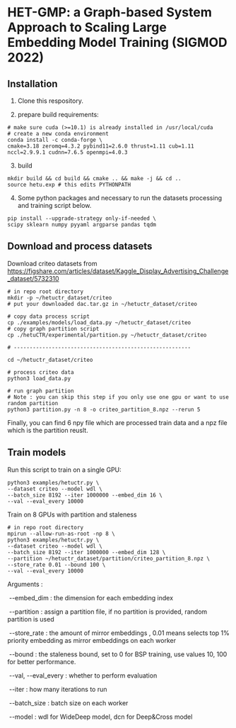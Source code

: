 # HET-GMP: a Graph-based System Approach to Scaling Large Embedding Model Training (SIGMOD 2022)

## Installation
1. Clone this respository.

2. prepare build requirements:

```shell
# make sure cuda (>=10.1) is already installed in /usr/local/cuda
# create a new conda environment
conda install -c conda-forge \
cmake=3.18 zeromq=4.3.2 pybind11=2.6.0 thrust=1.11 cub=1.11 nccl=2.9.9.1 cudnn=7.6.5 openmpi=4.0.3
```

3. build

```shell
mkdir build && cd build && cmake .. && make -j && cd ..
source hetu.exp # this edits PYTHONPATH
```

4. Some python packages and necessary to run the datasets processing and training script below.

```shell
pip install --upgrade-strategy only-if-needed \
scipy sklearn numpy pyyaml argparse pandas tqdm
```

## Download and process datasets

Download criteo datasets from https://figshare.com/articles/dataset/Kaggle_Display_Advertising_Challenge_dataset/5732310

```shell
# in repo root directory
mkdir -p ~/hetuctr_dataset/criteo
# put your downloaded dac.tar.gz in ~/hetuctr_dataset/criteo

# copy data process script
cp ./examples/models/load_data.py ~/hetuctr_dataset/criteo
# copy graph partition script
cp ./hetuCTR/experimental/partition.py ~/hetuctr_dataset/criteo

# --------------------------------------------------------

cd ~/hetuctr_dataset/criteo

# process criteo data
python3 load_data.py

# run graph partition
# Note : you can skip this step if you only use one gpu or want to use random partition
python3 partition.py -n 8 -o criteo_partition_8.npz --rerun 5
```

Finally, you can find 6 npy file which are processed train data and a npz file which is the partition reuslt.

## Train models

Run this script to train on a single GPU:

```shell
python3 examples/hetuctr.py \
--dataset criteo --model wdl \
--batch_size 8192 --iter 1000000 --embed_dim 16 \
--val --eval_every 10000
```

Train on 8 GPUs with partition and staleness

```shell
# in repo root directory
mpirun --allow-run-as-root -np 8 \
python3 examples/hetuctr.py \
--dataset criteo --model wdl \
--batch_size 8192 --iter 1000000 --embed_dim 128 \
--partition ~/hetuctr_dataset/partition/criteo_partition_8.npz \
--store_rate 0.01 --bound 100 \
--val --eval_every 10000
```

Arguments :

​	--embed_dim : the dimension for each embedding index

​    --partition : assign a partition file, if no partition is provided, random partition is used

​    --store_rate : the amount of mirror embeddings , 0.01 means selects top 1% priority embedding as mirror embeddings on each worker

​    --bound : the staleness bound, set to 0 for BSP training, use values 10, 100 for better performance.

​    --val, --eval_every : whether to perform evaluation

​    --iter : how many iterations to run

​    --batch_size : batch size on each worker

​    --model : wdl for WideDeep model, dcn for Deep&Cross model

